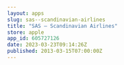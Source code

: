 ```yaml
---
layout: apps
slug: sas--scandinavian-airlines
title: "SAS – Scandinavian Airlines"
store: apple
app_id: 605727126
date: 2023-03-23T09:14:26Z
published: 2013-03-15T07:00:00Z
---
```

